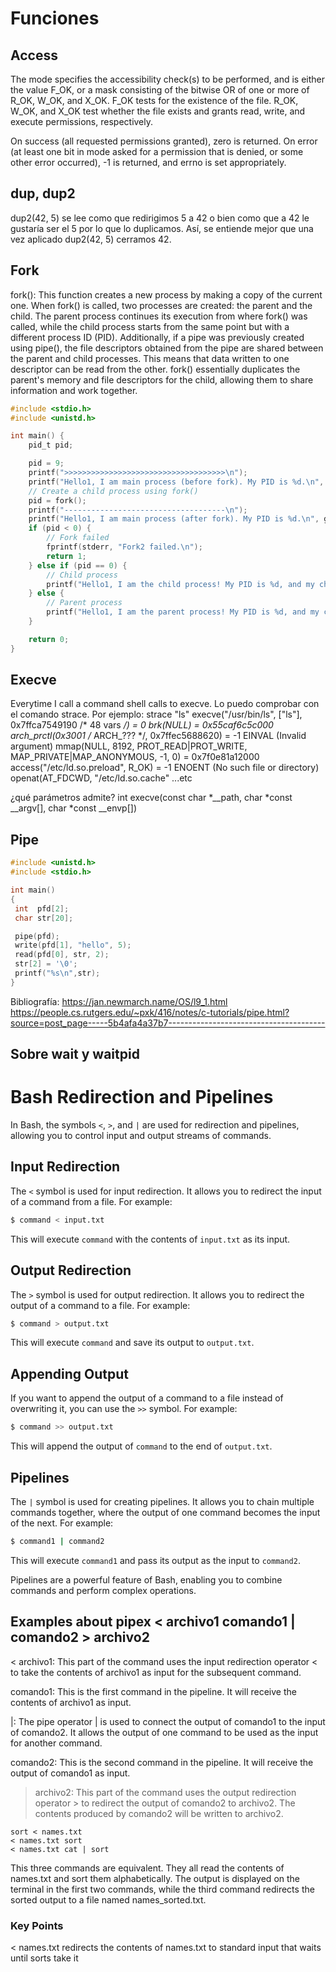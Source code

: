 # Funciones

## Access

The mode specifies the accessibility check(s) to be performed, and is either the value F_OK, or a mask consisting of the bitwise OR of one or more of R_OK, W_OK, and X_OK. F_OK tests for the existence of the file. R_OK, W_OK, and X_OK test whether the file exists and grants read, write, and execute permissions, respectively.

On success (all requested permissions granted), zero is returned. On error (at least one bit in mode asked for a permission that is denied, or some other error occurred), -1 is returned, and errno is set appropriately.

## dup, dup2

dup2(42, 5)
se lee como que redirigimos 5 a 42 o bien como que a 42 le gustaría ser el 5 por lo que lo duplicamos. 
Así, se entiende mejor que una vez aplicado dup2(42, 5) cerramos 42. 

## Fork

fork(): This function creates a new process by making a copy of the current one. When fork() is called, two processes are created: the parent and the child. The parent process continues its execution from where fork() was called, while the child process starts from the same point but with a different process ID (PID). Additionally, if a pipe was previously created using pipe(), the file descriptors obtained from the pipe are shared between the parent and child processes. This means that data written to one descriptor can be read from the other. fork() essentially duplicates the parent's memory and file descriptors for the child, allowing them to share information and work together.


```c
#include <stdio.h>
#include <unistd.h>

int main() {
    pid_t pid;

    pid = 9;
    printf(">>>>>>>>>>>>>>>>>>>>>>>>>>>>>>>>>>>>\n");    
    printf("Hello1, I am main process (before fork). My PID is %d.\n", getpid());
    // Create a child process using fork()
    pid = fork();
    printf("------------------------------------\n");     
    printf("Hello1, I am main process (after fork). My PID is %d.\n", getpid());
    if (pid < 0) {
        // Fork failed
        fprintf(stderr, "Fork2 failed.\n");
        return 1;
    } else if (pid == 0) {
        // Child process
        printf("Hello1, I am the child process! My PID is %d, and my child's PID is %d\n", getpid(), pid);
    } else {
        // Parent process
        printf("Hello1, I am the parent process! My PID is %d, and my child's PID is %d.\n", getpid(), pid);
    }

    return 0;
}
```

## Execve

Everytime I call a command shell calls to execve. 
Lo puedo comprobar con el comando strace. Por ejemplo:
strace "ls"
execve("/usr/bin/ls", ["ls"], 0x7ffca7549190 /* 48 vars */) = 0
brk(NULL)                               = 0x55caf6c5c000
arch_prctl(0x3001 /* ARCH_??? */, 0x7ffec5688620) = -1 EINVAL (Invalid argument)
mmap(NULL, 8192, PROT_READ|PROT_WRITE, MAP_PRIVATE|MAP_ANONYMOUS, -1, 0) = 0x7f0e81a12000
access("/etc/ld.so.preload", R_OK)      = -1 ENOENT (No such file or directory)
openat(AT_FDCWD, "/etc/ld.so.cache"
...etc


¿qué parámetros admite?
int execve(const char *__path, char *const __argv[], char *const __envp[])

## Pipe


```c
#include <unistd.h>
#include <stdio.h>

int main()
{
 int  pfd[2];
 char str[20];

 pipe(pfd);
 write(pfd[1], "hello", 5);
 read(pfd[0], str, 2);
 str[2] = '\0';
 printf("%s\n",str);
}
```

Bibliografía: 
https://jan.newmarch.name/OS/l9_1.html
https://people.cs.rutgers.edu/~pxk/416/notes/c-tutorials/pipe.html?source=post_page-----5b4afa4a37b7---------------------------------------


## Sobre wait y waitpid

# Bash Redirection and Pipelines

In Bash, the symbols `<`, `>`, and `|` are used for redirection and pipelines, allowing you to control input and output streams of commands.

## Input Redirection

The `<` symbol is used for input redirection. It allows you to redirect the input of a command from a file. For example:

```bash
$ command < input.txt
```

This will execute `command` with the contents of `input.txt` as its input.

## Output Redirection

The `>` symbol is used for output redirection. It allows you to redirect the output of a command to a file. For example:

```bash
$ command > output.txt
```

This will execute `command` and save its output to `output.txt`.

## Appending Output

If you want to append the output of a command to a file instead of overwriting it, you can use the `>>` symbol. For example:

```bash
$ command >> output.txt
```

This will append the output of `command` to the end of `output.txt`.

## Pipelines

The `|` symbol is used for creating pipelines. It allows you to chain multiple commands together, where the output of one command becomes the input of the next. For example:

```bash
$ command1 | command2
```

This will execute `command1` and pass its output as the input to `command2`.

Pipelines are a powerful feature of Bash, enabling you to combine commands and perform complex operations.

## Examples about pipex < archivo1 comando1 | comando2 > archivo2

< archivo1: This part of the command uses the input redirection operator < to take the contents of archivo1 as input for the subsequent command.

comando1: This is the first command in the pipeline. It will receive the contents of archivo1 as input.

|: The pipe operator | is used to connect the output of comando1 to the input of comando2. It allows the output of one command to be used as the input for another command.

comando2: This is the second command in the pipeline. It will receive the output of comando1 as input.

> archivo2: This part of the command uses the output redirection operator > to redirect the output of comando2 to archivo2. The contents produced by comando2 will be written to archivo2.

```
sort < names.txt
< names.txt sort
< names.txt cat | sort
```
This three commands are equivalent. They all read the contents of names.txt and sort them alphabetically. The output is displayed on the terminal in the first two commands, while the third command redirects the sorted output to a file named names_sorted.txt.

### Key Points
< names.txt redirects the contents of names.txt to standard input that waits until sorts take it
